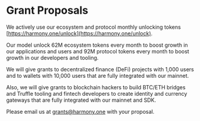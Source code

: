 # Grant Proposals

We actively use our ecosystem and protocol monthly unlocking tokens  [https://harmony.one/unlock](https://harmony.one/unlock).

Our model unlock 62M ecosystem tokens every month to boost growth in our applications and users and 92M protocol tokens every month to boost growth in our developers and tooling.

We will give grants to decentralized finance \(DeFi\) projects with 1,000 users and to  wallets with 10,000 users that are fully integrated with our mainnet.

Also, we will give grants to blockchain hackers to build BTC/ETH bridges and Truffle tooling and fintech developers to create identity and currency gateways that are fully integrated with our mainnet and SDK.

Please email us at grants@harmony.one with your proposal.

